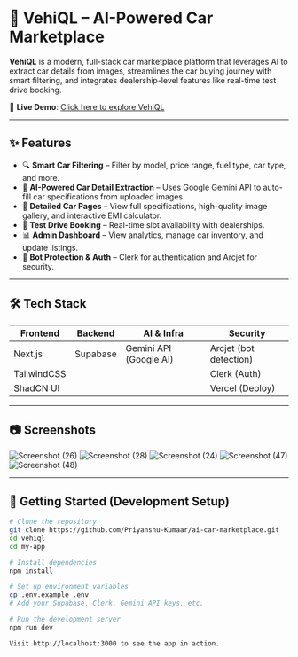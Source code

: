 # 🚗 VehiQL – AI-Powered Car Marketplace

**VehiQL** is a modern, full-stack car marketplace platform that leverages AI to extract car details from images, streamlines the car buying journey with smart filtering, and integrates dealership-level features like real-time test drive booking.

🔗 **Live Demo**: [Click here to explore VehiQL](https://ai-car-marketplace-omega.vercel.app/)

---

## ✨ Features

- 🔍 **Smart Car Filtering** – Filter by model, price range, fuel type, car type, and more.
- 🤖 **AI-Powered Car Detail Extraction** – Uses Google Gemini API to auto-fill car specifications from uploaded images.
- 📝 **Detailed Car Pages** – View full specifications, high-quality image gallery, and interactive EMI calculator.
- 🚗 **Test Drive Booking** – Real-time slot availability with dealerships.
- 📊 **Admin Dashboard** – View analytics, manage car inventory, and update listings.
- 🔐 **Bot Protection & Auth** – Clerk for authentication and Arcjet for security.

---

## 🛠️ Tech Stack

| Frontend      | Backend      | AI & Infra             | Security       |
| ------------- | ------------ | ---------------------- | -------------- |
| Next.js       | Supabase     | Gemini API (Google AI) | Arcjet (bot detection) |
| TailwindCSS   |              |                        | Clerk (Auth)   |
| ShadCN UI     |              |                        | Vercel (Deploy) |

---

## 📷 Screenshots
![Screenshot (26)](https://github.com/user-attachments/assets/cf77144c-bb23-4fcc-96a9-ea15148135e8)
![Screenshot (28)](https://github.com/user-attachments/assets/4045ade8-6ea2-47d5-b9b4-e7482fc41a0e)
![Screenshot (24)](https://github.com/user-attachments/assets/0bd2ad55-1436-455d-b6ef-06cfa053aff3)
![Screenshot (47)](https://github.com/user-attachments/assets/ab96361b-4fc0-4e14-a9dd-ce464a4a0c8e)
![Screenshot (48)](https://github.com/user-attachments/assets/36034726-1273-4ab1-9f9f-82076da4ad28)


---

## 🚀 Getting Started (Development Setup)

```bash
# Clone the repository
git clone https://github.com/Priyanshu-Kumaar/ai-car-marketplace.git
cd vehiql
cd my-app

# Install dependencies
npm install

# Set up environment variables
cp .env.example .env
# Add your Supabase, Clerk, Gemini API keys, etc.

# Run the development server
npm run dev

Visit http://localhost:3000 to see the app in action.
